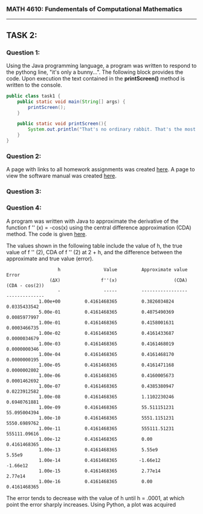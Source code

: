 ### MATH 4610: Fundementals of Computational Mathematics 
***

## TASK 2:

### Question 1:

Using the Java programming language, a program was written to respond to the pythong line, "it's only a bunny...". The following block provides the code. Upon execution the text contained in the **printScreen()** method is written to the console.


```java
public class task1 {
    public static void main(String[] args) {
        printScreen();
    }

    public static void printScreen(){
        System.out.println("That's no ordinary rabbit. That's the most foul, cruel, and bad-tempered rodent you ever set eyes on.");
    }
}
```

### Question 2:

A page with links to all homework assignments was created [here](homework_assigments.md). A page to view the software manual was created [here](). 

### Question 3:


### Question 4:

A program was written with Java to approximate the derivative of the function f '' (x) = -cos(x) using the central 
difference approximation (CDA) method. The code is given [here]().



The values shown in the following table include the value of h,
the true value of f '' (2), CDA of f '' (2) at 2 + h, and the difference
between the approximate and true value (error). 

```
                   h                Value         Approximate value                Error
                (ΔX)               f''(x)                     (CDA)       (CDA - cos(2))
                   -                -----         -----------------       --------------
            1.00e+00         0.4161468365         0.3826034824         0.0335433542
            5.00e-01         0.4161468365         0.4075490369         0.0085977997
            1.00e-01         0.4161468365         0.4158001631         0.0003466735
            1.00e-02         0.4161468365         0.4161433687         0.0000034679
            1.00e-03         0.4161468365         0.4161468019         0.0000000346
            1.00e-04         0.4161468365         0.4161468170         0.0000000195
            1.00e-05         0.4161468365         0.4161471168         0.0000002802
            1.00e-06         0.4161468365         0.4160005673         0.0001462692
            1.00e-07         0.4161468365         0.4385380947         0.0223912582
            1.00e-08         0.4161468365         1.1102230246         0.6940761881
            1.00e-09         0.4161468365         55.511151231         55.095004394
            1.00e-10         0.4161468365         5551.1151231         5550.6989762
            1.00e-11         0.4161468365         555111.51231         555111.09616
            1.00e-12         0.4161468365         0.00                 0.4161468365
            1.00e-13         0.4161468365         5.55e9               5.55e9
            1.00e-14         0.4161468365        -1.66e12             -1.66e12
            1.00e-15         0.4161468365         2.77e14              2.77e14
            1.00e-16         0.4161468365         0.00                 0.4161468365
```
The error tends to decrease with the value of h until h = .0001, at which point the error sharply increases. 
Using Python, a plot was acquired
